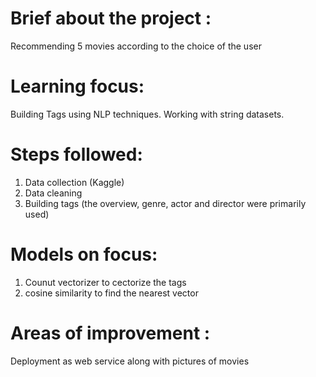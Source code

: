 # Brief about the project : 
Recommending 5 movies according to the choice of the user

# Learning focus: 
Building Tags using NLP techniques. Working with string datasets.

# Steps followed:
1. Data collection (Kaggle)
2. Data cleaning
3. Building tags (the overview, genre, actor and director were primarily used)

# Models  on focus:
1. Counut vectorizer to cectorize the tags
2. cosine similarity to find the nearest vector

# Areas of improvement : 
Deployment as web service along with pictures of movies
